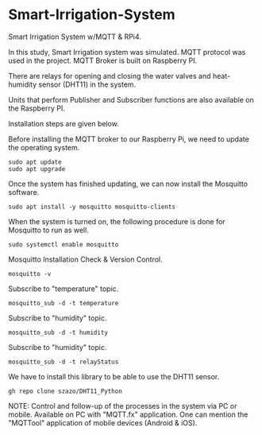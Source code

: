 # Smart-Irrigation-System

Smart Irrigation System w/MQTT &amp; RPi4.


In this study, Smart Irrigation system was simulated. MQTT protocol was used in the project. 
MQTT Broker is built on Raspberry PI.

There are relays for opening and closing the water valves and heat-humidity sensor (DHT11) in the system.

Units that perform Publisher and Subscriber functions are also available on the Raspberry PI.


Installation steps are given below.

Before installing the MQTT broker to our Raspberry Pi, we need to update the operating system.
```
sudo apt update
sudo apt upgrade 
```

Once the system has finished updating, we can now install the Mosquitto software.
```
sudo apt install -y mosquitto mosquitto-clients
```

When the system is turned on, the following procedure is done for Mosquitto to run as well.
```
sudo systemctl enable mosquitto
```

Mosquitto Installation Check & Version Control.
```
mosquitto -v
```

Subscribe to "temperature" topic.
```
mosquitto_sub -d -t temperature
```
Subscribe to "humidity" topic.
```
mosquitto_sub -d -t humidity
```
Subscribe to "humidity" topic.
```
mosquitto_sub -d -t relayStatus
```

We have to install this library to be able to use the DHT11 sensor.
```
gh repo clone szazo/DHT11_Python
```



NOTE: Control and follow-up of the processes in the system via PC or mobile. Available on PC with "MQTT.fx" application. 
One can mention the "MQTTool" application of mobile devices (Android & iOS).
